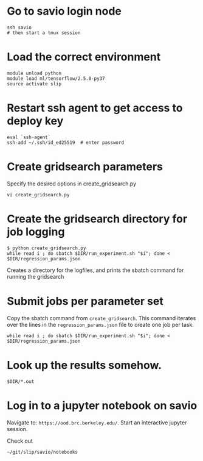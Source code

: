 # Go to savio login node
```
ssh savio
# then start a tmux session
```


# Load the correct environment
```
module unload python
module load ml/tensorflow/2.5.0-py37
source activate slip
```
# Restart ssh agent to get access to deploy key
```
eval `ssh-agent`
ssh-add ~/.ssh/id_ed25519  # enter password
```

# Create gridsearch parameters
Specify the desired options in create_gridsearch.py

```
vi create_gridsearch.py
```

# Create the gridsearch directory for job logging

```
$ python create_gridsearch.py
while read i ; do sbatch $DIR/run_experiment.sh "$i"; done < $DIR/regression_params.json
```
Creates a directory for the logfiles, and prints the sbatch command for running the gridsearch

# Submit jobs per parameter set
Copy the sbatch command from `create_gridsearch`. This command iterates over the
lines in the `regression_params.json` file to create one job per task.

```
while read i ; do sbatch $DIR/run_experiment.sh "$i"; done < $DIR/regression_params.json
```

# Look up the results somehow.
```
$DIR/*.out
```

# Log in to a jupyter notebook on savio

Navigate to:
`https://ood.brc.berkeley.edu/`.  Start an interactive jupyter session.

Check out
```
~/git/slip/savio/notebooks
```
